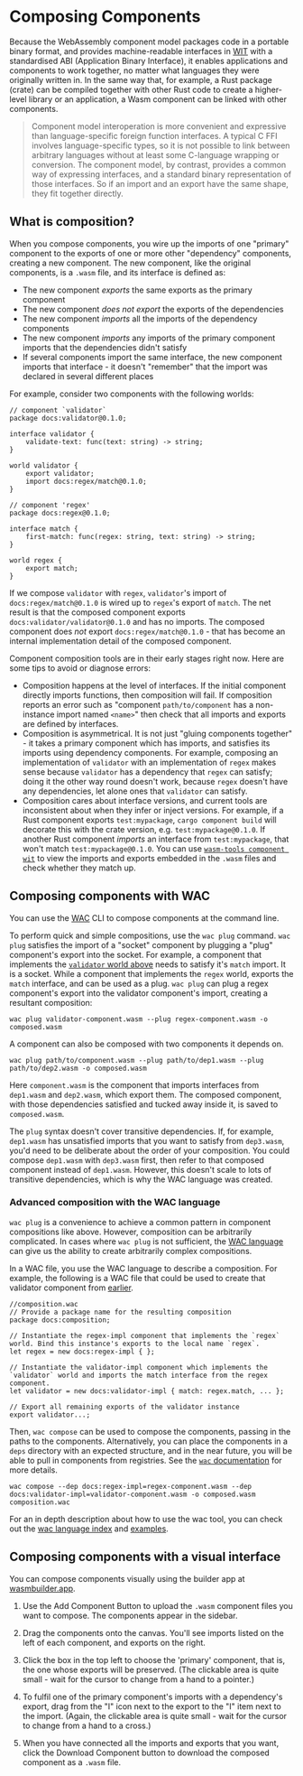 # Composing Components

Because the WebAssembly component model packages code in a portable binary format, and provides machine-readable interfaces in [WIT](../design/wit.md) with a standardised ABI (Application Binary Interface), it enables applications and components to work together, no matter what languages they were originally written in. In the same way that, for example, a Rust package (crate) can be compiled together with other Rust code to create a higher-level library or an application, a Wasm component can be linked with other components.

> Component model interoperation is more convenient and expressive than language-specific foreign function interfaces. A typical C FFI involves language-specific types, so it is not possible to link between arbitrary languages without at least some C-language wrapping or conversion. The component model, by contrast, provides a common way of expressing interfaces, and a standard binary representation of those interfaces. So if an import and an export have the same shape, they fit together directly.

## What is composition?

When you compose components, you wire up the imports of one "primary" component to the exports of one or more other "dependency" components, creating a new component. The new component, like the original components, is a `.wasm` file, and its interface is defined as:

* The new component _exports_ the same exports as the primary component
* The new component _does not export_ the exports of the dependencies
* The new component _imports_ all the imports of the dependency components
* The new component _imports_ any imports of the primary component imports that the dependencies didn't satisfy
* If several components import the same interface, the new component imports that interface - it doesn't "remember" that the import was declared in several different places

For example, consider two components with the following worlds:

```wit
// component `validator`
package docs:validator@0.1.0;

interface validator {
    validate-text: func(text: string) -> string;
}

world validator {
    export validator;
    import docs:regex/match@0.1.0;
}
```

```wit
// component 'regex'
package docs:regex@0.1.0;

interface match {
    first-match: func(regex: string, text: string) -> string;
}

world regex {
    export match;
}
```

If we compose `validator` with `regex`, `validator`'s import of `docs:regex/match@0.1.0` is wired up to `regex`'s export of `match`. The net result is that the composed component exports `docs:validator/validator@0.1.0` and has no imports. The composed component does _not_ export `docs:regex/match@0.1.0` - that has become an internal implementation detail of the composed component.

Component composition tools are in their early stages right now.  Here are some tips to avoid or diagnose errors:

* Composition happens at the level of interfaces. If the initial component directly imports functions, then composition will fail. If composition reports an error such as "component `path/to/component` has a non-instance import named `<name>`" then check that all imports and exports are defined by interfaces.
* Composition is asymmetrical. It is not just "gluing components together" - it takes a primary component which has imports, and satisfies its imports using dependency components. For example, composing an implementation of `validator` with an implementation of `regex` makes sense because `validator` has a dependency that `regex` can satisfy; doing it the other way round doesn't work, because `regex` doesn't have any dependencies, let alone ones that `validator` can satisfy.
* Composition cares about interface versions, and current tools are inconsistent about when they infer or inject versions. For example, if a Rust component exports `test:mypackage`, `cargo component build` will decorate this with the crate version, e.g. `test:mypackage@0.1.0`. If another Rust component _imports_ an interface from `test:mypackage`, that won't match `test:mypackage@0.1.0`. You can use [`wasm-tools component wit`](https://github.com/bytecodealliance/wasm-tools/tree/main/crates/wit-component) to view the imports and exports embedded in the `.wasm` files and check whether they match up.

## Composing components with WAC

You can use the [WAC](https://github.com/bytecodealliance/wac) CLI to compose components at the command line.

To perform quick and simple compositions, use the `wac plug` command. `wac plug` satisfies the import of a "socket" component by plugging a "plug" component's export into the socket. For example, a component that implements the [`validator` world above](#what-is-composition) needs to satisfy it's `match` import. It is a socket. While a component that implements the `regex` world, exports the `match` interface, and can be used as a plug. `wac plug` can plug a regex component's export into the validator component's import, creating a resultant composition:

```console
wac plug validator-component.wasm --plug regex-component.wasm -o composed.wasm
```

A component can also be composed with two components it depends on.

```console
wac plug path/to/component.wasm --plug path/to/dep1.wasm --plug path/to/dep2.wasm -o composed.wasm
```

Here `component.wasm` is the component that imports interfaces from `dep1.wasm` and `dep2.wasm`, which export them. The composed component, with those dependencies satisfied and tucked away inside it, is saved to `composed.wasm`.

The `plug` syntax doesn't cover transitive dependencies. If, for example, `dep1.wasm` has unsatisfied imports that you want to satisfy from `dep3.wasm`, you'd need to be deliberate about the order of your composition. You could compose `dep1.wasm` with `dep3.wasm` first, then refer to that composed component instead of `dep1.wasm`. However, this doesn't scale to lots of transitive dependencies, which is why the WAC language was created.

### Advanced composition with the WAC language

`wac plug` is a convenience to achieve a common pattern in component compositions like above. However, composition can be arbitrarily complicated. In cases where `wac plug` is not sufficient, the [WAC language](https://github.com/bytecodealliance/wac/blob/main/LANGUAGE.md) can give us the ability to create arbitrarily complex compositions.

In a WAC file, you use the WAC language to describe a composition. For example, the following is a WAC file that could be used to create that validator component from [earlier](#what-is-composition).

```
//composition.wac
// Provide a package name for the resulting composition
package docs:composition;

// Instantiate the regex-impl component that implements the `regex` world. Bind this instance's exports to the local name `regex`.
let regex = new docs:regex-impl { };

// Instantiate the validator-impl component which implements the `validator` world and imports the match interface from the regex component.
let validator = new docs:validator-impl { match: regex.match, ... };

// Export all remaining exports of the validator instance
export validator...;
```

Then, `wac compose` can be used to compose the components, passing in the paths to the components. Alternatively, you can place the components in a `deps` directory with an expected structure, and in the near future, you will be able to pull in components from registries. See the [`wac` documentation](https://github.com/bytecodealliance/wac) for more details.

```console
wac compose --dep docs:regex-impl=regex-component.wasm --dep docs:validator-impl=validator-component.wasm -o composed.wasm composition.wac
```

For an in depth description about how to use the wac tool, you can check out the [wac language index](https://github.com/bytecodealliance/wac/blob/main/LANGUAGE.md) and [examples](https://github.com/bytecodealliance/wac/tree/main/examples).

## Composing components with a visual interface

You can compose components visually using the builder app at [wasmbuilder.app](https://wasmbuilder.app/).

1. Use the Add Component Button to upload the `.wasm` component files you want to compose. The components appear in the sidebar.

2. Drag the components onto the canvas. You'll see imports listed on the left of each component, and exports on the right.

3. Click the box in the top left to choose the 'primary' component, that is, the one whose exports will be preserved. (The clickable area is quite small - wait for the cursor to change from a hand to a pointer.)

4. To fulfil one of the primary component's imports with a dependency's export, drag from the "I" icon next to the export to the "I" item next to the import. (Again, the clickable area is quite small - wait for the cursor to change from a hand to a cross.)

5. When you have connected all the imports and exports that you want, click the Download Component button to download the composed component as a `.wasm` file.
